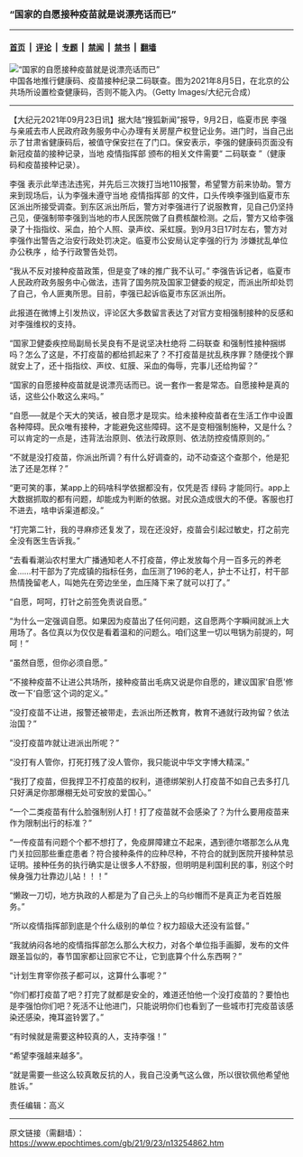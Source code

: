 ### “国家的自愿接种疫苗就是说漂亮话而已”

---

#### [首页](../../../..?n13254862) &nbsp;|&nbsp; [评论](../../../../../epoch-comment?n13254862) &nbsp;|&nbsp; [专题](../../../../../epoch-special?n13254862) &nbsp;|&nbsp; [禁闻](../../../../../epoch-news?n13254862) &nbsp;|&nbsp; [禁书](../../../../../books?n13254862) &nbsp;|&nbsp; [翻墙](https://github.com/gfw-breaker/nogfw/blob/master/README.md?n13254862)


<div><img alt="“国家的自愿接种疫苗就是说漂亮话而已”" class="attachment-djy_600_400 size-djy_600_400 wp-post-image" src="https://i.epochtimes.com/assets/uploads/2021/09/id13254909-2108051950352124-.jpeg"/>
<div class="caption">
 中国各地推行健康码、疫苗接种纪录二码联查。图为2021年8月5日，在北京的公共场所设置检查健康码，否则不能入内。（Getty Images/大纪元合成）
</div></div><hr/><div class="post_content" id="artbody" itemprop="articleBody">
 <!-- article content begin -->
 <p>
  【大纪元2021年09月23日讯】据大陆“搜狐新闻”报导，9月2日，临夏市民
  <ok href="https://www.epochtimes.com/gb/tag/%E6%9D%8E%E5%BC%BA.html">
   李强
  </ok>
  与亲戚去市人民政府政务服务中心办理有关房屋产权登记业务。进门时，当自己出示了甘肃省健康码后，被值守保安拦在了门口。保安表示，李强的健康码页面没有新冠疫苗的接种记录，当地
  <ok href="https://www.epochtimes.com/gb/tag/%E7%96%AB%E6%83%85%E6%8C%87%E6%8C%A5%E9%83%A8.html">
   疫情指挥部
  </ok>
  颁布的相关文件需要“
  <ok href="https://www.epochtimes.com/gb/tag/%E4%BA%8C%E7%A0%81%E8%81%94%E6%9F%A5.html">
   二码联查
  </ok>
  ”（健康码和疫苗接种记录）。
 </p>
 <p>
  <ok href="https://www.epochtimes.com/gb/tag/%E6%9D%8E%E5%BC%BA.html">
   李强
  </ok>
  表示此举违法违宪，并先后三次拨打当地110报警，希望警方前来协助。警方来到现场后，认为李强未遵守当地
  <ok href="https://www.epochtimes.com/gb/tag/%E7%96%AB%E6%83%85%E6%8C%87%E6%8C%A5%E9%83%A8.html">
   疫情指挥部
  </ok>
  的文件，口头传唤李强到临夏市东区派出所接受调查。到东区派出所后，警方对李强进行了说服教育，见自己仍坚持己见，便强制带李强到当地的市人民医院做了自费核酸检测。之后，警方又给李强录了十指指纹、采血，拍个人照、录声纹、采虹膜。到9月3日17时左右，警方对李强作出警告之治安行政处罚决定。临夏市公安局认定李强的行为
  <ok href="https://www.epochtimes.com/gb/tag/%E6%B6%89%E5%AB%8C%E6%89%B0%E4%B9%B1%E5%8D%95%E4%BD%8D%E5%8A%9E%E5%85%AC%E7%A7%A9%E5%BA%8F.html">
   涉嫌扰乱单位办公秩序
  </ok>
  ，给予行政警告处罚。
 </p>
 <p>
  “我从不反对接种疫苗政策，但是变了味的推广我不认可。” 李强告诉记者，临夏市人民政府政务服务中心做法，违背了国务院及国家卫健委的规定，而派出所却处罚了自己，令人匪夷所思。目前，李强已起诉临夏市东区派出所。
 </p>
 <p>
  此报道在微博上引发热议，评论区大多数留言表达了对官方变相强制接种的反感和对李强维权的支持。
 </p>
 <p>
  “国家卫健委疾控局副局长吴良有不是说坚决杜绝将
  <ok href="https://www.epochtimes.com/gb/tag/%E4%BA%8C%E7%A0%81%E8%81%94%E6%9F%A5.html">
   二码联查
  </ok>
  和强制性接种捆绑吗？怎么了这是，不打疫苗的都给抓起来了？不打疫苗是扰乱秩序罪？随便找个罪就安上了，还十指指纹、声纹、虹膜、采血的侮辱，完事儿还给拘留？”
 </p>
 <p>
  “国家的自愿接种疫苗就是说漂亮话而已。说一套作一套是常态。自愿接种是真的话，这些公仆敢这么来吗。”
 </p>
 <p>
  “自愿—–就是个天大的笑话，被自愿才是现实。给未接种疫苗者在生活工作中设置各种障碍。民众唯有接种，才能避免这些障碍。这不是变相强制施种，又是什么？可以肯定的一点是，违背法治原则、依法行政原则、依法防控疫情原则的。”
 </p>
 <p>
  “不就是没打疫苗，你派出所调？有什么好调查的，动不动查这个查那个，他是犯法了还是怎样？”
 </p>
 <p>
  “更可笑的事，某app上的码啥科学依据都没有，仅凭是否
  <ok href="https://www.epochtimes.com/gb/tag/%E7%BB%BF%E7%A0%81.html">
   绿码
  </ok>
  才能同行。app上大数据抓取的都有问题，却能成为判断的依据。对民众造成很大的不便。客服也打不进去，啥申诉渠道都没。”
 </p>
 <p>
  “打完第二针，我的寻麻疹还复发了，现在还没好，疫苗会引起过敏史，打之前完全没有医生告诉我。”
 </p>
 <p>
  “去看看潮汕农村里大广播通知老人不打疫苗，停止发放每个月一百多元的养老金……村干部为了完成镇的指标任务，血压测了196的老人，护士不让打，村干部热情挽留老人，叫她先在旁边坐坐，血压降下来了就可以打了。”
 </p>
 <p>
  “自愿，呵呵，打针之前签免责说自愿。”
 </p>
 <p>
  “为什么一定强调自愿。如果因为疫苗出了任何问题，这自愿两个字瞬间就派上大用场了。各位真以为仅仅是看着温和的问题么。咱们这里一切以甩锅为前提的，呵呵！”
 </p>
 <p>
  “虽然自愿，但你必须自愿。”
 </p>
 <p>
  “不接种疫苗不让进公共场所，接种疫苗出毛病又说是你自愿的，建议国家‘自愿’修改一下‘自愿’这个词的定义。”
 </p>
 <p>
  “没打疫苗不让进，报警还被带走，去派出所还教育，教育不通就行政拘留？依法治国？”
 </p>
 <p>
  “没打疫苗咋就让进派出所呢？”
 </p>
 <p>
  “没打有人管你，打死打残了没人管你，我只能说中华文字博大精深。”
 </p>
 <p>
  “我打了疫苗，但我捍卫不打疫苗的权利，道德绑架别人打疫苗不如自己去多打几只好满足你那爆棚无处可安放的爱国心。”
 </p>
 <p>
  “一个二类疫苗有什么脸强制别人打！打了疫苗就不会感染了？为什么要用疫苗来作为限制出行的标准？”
 </p>
 <p>
  “一传疫苗有问题个个都不想打了，免疫屏障建立不起来，遇到德尔塔那怎么从鬼门关拉回那些重症患者？符合接种条件的应种尽种，不符合的就到医院开接种禁忌证明。接种任务的执行确实是让很多人不舒服，但明明是利国利民的事，别这个时候身强力壮靠边儿站！！！”
 </p>
 <p>
  “懒政一刀切，地方执政的人都是为了自己头上的乌纱帽而不是真正为老百姓服务。”
 </p>
 <p>
  “所以疫情指挥部到底是个什么级别的单位？权力超级大还没有监督。”
 </p>
 <p>
  “我就纳闷各地的疫情指挥部怎么那么大权力，对各个单位指手画脚，发布的文件跟圣旨似的，春节国家都让回家它不让，它到底算个什么东西啊？”
 </p>
 <p>
  “计划生育宰你孩子都可以，这算什么事呢？”
 </p>
 <p>
  “你们都打疫苗了吧？打完了就都是安全的，难道还怕他一个没打疫苗的？要怕也是李强怕你们吧？死活不让他进门，只能说明你们也看到了一些城市打完疫苗该感染还感染，掩耳盗铃罢了。”
 </p>
 <p>
  “有时候就是需要这种较真的人，支持李强！”
 </p>
 <p>
  “希望李强越来越多”。
 </p>
 <p>
  “就是需要一些这么较真敢反抗的人，我自己没勇气这么做，所以很钦佩他希望他胜诉。”
 </p>
 <p>
  责任编辑：高义
 </p>
 <!-- article content end -->
 <div id="below_article_ad">
 </div>
</div>


---

原文链接（需翻墙）：https://www.epochtimes.com/gb/21/9/23/n13254862.htm